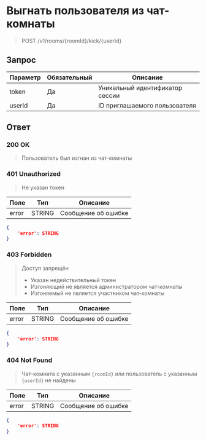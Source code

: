 # Выгнать пользователя из чат-комнаты
> POST /v1/rooms/{roomId}/kick/{userId}

## Запрос

Параметр | Обязательный | Описание
-|-|-
token | Да | Уникальный идентификатор сессии
userId | Да | ID приглашаемого пользователя

## Ответ

### 200 OK
> Пользователь был изгнан из чат-комнаты

### 401 Unauthorized
> Не указан токен

Поле | Тип | Описание
-|-|-
error | STRING | Сообщение об ошибке

```json
{
    'error': STRING
}
```

### 403 Forbidden
> Доступ запрещён
> * Указан недействительный токен
> * Изгоняющий не является администратором чат-комнаты
> * Изгоняемый не является участником чат-комнаты

Поле | Тип | Описание
-|-|-
error | STRING | Сообщение об ошибке

```json
{
    'error': STRING
}
```

### 404 Not Found
> Чат-комната с указанным `{roomId}` или пользователь с указанным `{userId}` не найдены

Поле | Тип | Описание
-|-|-
error | STRING | Сообщение об ошибке

```json
{
    'error': STRING
}
```